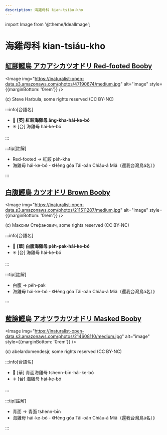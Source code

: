 ```yaml
---
description: 海雞母科 kian-tsiáu-kho
---
```


import Image from '@theme/IdealImage';

# 海雞母科 kian-tsiáu-kho

## [紅腳鰹鳥 アカアシカツオドリ Red-footed Booby](https://ebird.org/species/refboo)

<Image img="https://inaturalist-open-data.s3.amazonaws.com/photos/47190674/medium.jpg" alt="image" style={{marginBottom: '0rem'}} />

<p className="image-caption">
(c) Steve Harbula, some rights reserved (CC BY-NC)
</p>

:::info[台語名]

- 🎯 **[英] 紅跤海雞母 âng-kha-hái-ke-bó**
- ✳️ [台] 海雞母 hái-ke-bó

:::

:::tip[註解]

- Red-footed -> 紅跤 pe̍h-kha
- 海雞母 hái-ke-bó - 《Hêng góa Tâi-oân Chiáu-á Miâ（還我台灣鳥á名）》

:::

## [白腹鰹鳥 カツオドリ Brown Booby](https://ebird.org/species/brnboo)

<Image img="https://inaturalist-open-data.s3.amazonaws.com/photos/211511287/medium.jpg" alt="image" style={{marginBottom: '0rem'}} />

<p className="image-caption">
(c) Максим Стефанович, some rights reserved (CC BY-NC)
</p>

:::info[台語名]

- 🎯 **[華] 白腹海雞母 pe̍h-pak-hái-ke-bó**
- ✳️ [台] 海雞母 hái-ke-bó

:::

:::tip[註解]

- 白腹 -> pe̍h-pak
- 海雞母 hái-ke-bó - 《Hêng góa Tâi-oân Chiáu-á Miâ（還我台灣鳥á名）》

:::

## [藍臉鰹鳥 アオツラカツオドリ Masked Booby](https://ebird.org/species/masboo)

<Image img="https://inaturalist-open-data.s3.amazonaws.com/photos/214608110/medium.jpg" alt="image" style={{marginBottom: '0rem'}} />

<p className="image-caption">
(c) abelardomendesjr, some rights reserved (CC BY-NC)
</p>

:::info[台語名]

- 🎯 [華] 青面海雞母 tshenn-bīn-hái-ke-bó
- ✳️ [台] 海雞母 hái-ke-bó

:::

:::tip[註解]

- 青面 -> 青面 tshenn-bīn
- 海雞母 hái-ke-bó - 《Hêng góa Tâi-oân Chiáu-á Miâ（還我台灣鳥á名）》

:::
